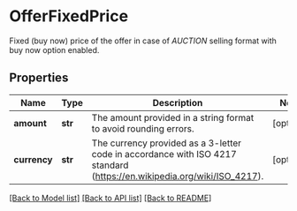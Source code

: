 # OfferFixedPrice

Fixed (buy now) price of the offer in case of *AUCTION* selling format with buy now option enabled.
## Properties
Name | Type | Description | Notes
------------ | ------------- | ------------- | -------------
**amount** | **str** | The amount provided in a string format to avoid rounding errors. | [optional] 
**currency** | **str** | The currency provided as a 3-letter code in accordance with ISO 4217 standard (https://en.wikipedia.org/wiki/ISO_4217). | [optional] 

[[Back to Model list]](../README.md#documentation-for-models) [[Back to API list]](../README.md#documentation-for-api-endpoints) [[Back to README]](../README.md)


